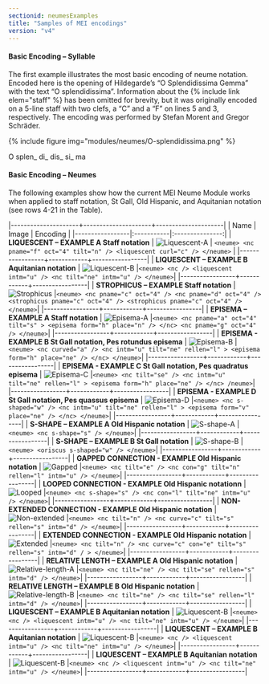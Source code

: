 ```yaml
---
sectionid: neumesExamples
title: "Samples of MEI encodings"
version: "v4"
---
```


#### Basic Encoding – Syllable 

The first example illustrates the most basic encoding of neume notation. Encoded here is the opening of Hildegarde’s “O Splendidissima Gemma” with the text “O splendidissima”. Information about the {% include link elem="staff" %} has been omitted for brevity, but it was originally encoded on a 5-line staff with two clefs, a “C” and a “F” on lines 5 and 3, respectively. The encoding was performed by Stefan Morent and Gregor Schräder.

{% include figure img="modules/neumes/O-splendidissima.png" %}

<layer>
   <syllable>
      <syl n="initial">
         <rend color="red"> O </rend>
      </syl>
      <neume>
         <nc oct="3" pname="c"/>
         <nc intm="d" oct="2" pname="b"/>
         <nc intm="u" oct="3" pname="c"/>
      </neume>
   </syllable>
   <syllable>
      <syl>splen_ </syl>
      <neume>
         <nc oct="3" pname="g"/>
         <nc oct="3" pname="e"/>
      </neume>
      <neume>
         <nc oct="3" pname="d"/>
         <nc oct="3" pname="f"/>
      </neume>
   </syllable>
   <syllable>
      <syl>di_ </syl>
      <neume>
         <nc tilt="n" oct="3" pname="f"/>
         <nc tilt="se" con="g" oct="3" pname="d"/>
         <nc tilt="se" con="g" oct="3" pname="c"/>
      </neume>
   </syllable>
   <syllable>
      <syl>dis_ </syl>
      <neume>
         <nc tilt="n" oct="3" pname="e"/>
      </neume>
   </syllable>
   <syllable>
      <syl>si_ </syl>
      <neume>
         <nc oct="2" pname="a"/>
         <nc con="g" oct="2" pname="b"/>
         <nc con="g" tilt="n" oct="3" pname="d"/>
      </neume>
   </syllable>
   <syllable>
      <syl>ma </syl>
      <neume>
         <nc oct="2" pname="b"/>
         <nc oct="2" pname="a"/>
      </neume>
   </syllable>
</layer>


#### Basic Encoding – Neumes

The following examples show how the current MEI Neume Module works when applied to staff notation, St Gall, Old Hispanic, and Aquitanian notation (see rows 4-21 in the Table).



|---------------------+---------------------+---------------------|
| Name            | Image      |        Encoding |
|-----------------|:-----------|:---------------:|
| **LIQUESCENT – EXAMPLE A Staff notation**  |  ![Liquescent-A](/guidelines/images/v4/modules/neumes/LIQUESCENT–ExampleA.png "Example A") | `<neume> <nc pname="f" oct="4" tilt="n" /> <liquescent curl="c" /> </neume>` |
|-----------------+------------+-----------------|
| **LIQUESCENT – EXAMPLE B Aquitanian notation**     |  ![Liquescent-B](/guidelines/images/v4/modules/neumes/LIQUESCENT-ExampleB.png "Example B") |`<neume> <nc /> <liquescent intm="u" /> <nc tilt="ne" intm="u" /> </neume>`|
|-----------------+------------+-----------------|
| **STROPHICUS – EXAMPLE Staff notation**     |  ![Strophicus](/guidelines/images/v4/modules/neumes/strophicus.png "Strophicus") |`<neume> <nc pname="c" oct="4" /> <nc pname="d" oct="4" /> <strophicus pname="c" oct="4" /> <strophicus pname="c" oct="4" /> </neume>`|
|-----------------+------------+-----------------|
| **EPISEMA – EXAMPLE A Staff notation**     |  ![Episema-A](/guidelines/images/v4/modules/neumes/episema.png "Example A") |`<neume> <nc pname="a" oct="4" tilt="s" > <episema form="h" place="n" /> </nc> <nc pname="g" oct="4" /> </neume>`|
|-----------------+------------+-----------------|
| **EPISEMA - EXAMPLE B St Gall notation, Pes rotundus episema**     |  ![Episema-B](/guidelines/images/v4/modules/neumes/episemaB.png "Example B") |`<neume> <nc curved="a" /> <nc intm="u" tilt="ne" rellen="l" > <episema form="h" place="ne" /> </nc> </neume>`|
|-----------------+------------+-----------------|
| **EPISEMA - EXAMPLE C St Gall notation, Pes quadratus episema**     |  ![Episema-C](/guidelines/images/v4/modules/neumes/episemaC.png "Example C") |`<neume> <nc tilt="se" /> <nc intm="u" tilt="ne" rellen="l" > <episema form="h" place="ne" /> </nc> /neume>`|
|-----------------+------------+-----------------|
| **EPISEMA - EXAMPLE D St Gall notation, Pes quassus episema**     |  ![Episema-D](/guidelines/images/v4/modules/neumes/LIQUESCENT-ExampleD.png "Example D") |`<neume> <nc s-shaped="w" /> <nc intm="u" tilt="ne" rellen="l" > <episema form="v" place="ne" /> </nc> </neume>`|
|-----------------+------------+-----------------|
| **S-SHAPE – EXAMPLE A Old Hispanic notation**     |  ![S-shape-A](/guidelines/images/v4/modules/neumes/s-shape.png "Example A") |`<neume> <nc s-shape="s" /> </neume>`|
|-----------------+------------+-----------------|
| **S-SHAPE – EXAMPLE B St Gall notation**     |  ![S-shape-B](/guidelines/images/v4/modules/neumes/s-shapeB.png "Example B") |`<neume> <oriscus s-shaped="w" /> </neume>`|
|-----------------+------------+-----------------|
| **GAPPED CONNECTION - EXAMPLE Old Hispanic notation**     |  ![Gapped](/guidelines/images/v4/modules/neumes/gapped.png "Gapped") |`<neume> <nc tilt="e" /> <nc con="g" tilt="n" rellen="l" intm="u" /> </neume>`|
|-----------------+------------+-----------------|
| **LOOPED CONNECTION - EXAMPLE Old Hispanic notationn**     |  ![Looped](/guidelines/images/v4/modules/neumes/looped.png "Looped") |`<neume> <nc s-shape="s" /> <nc con="l" tilt="ne" intm="u" /> </neume>`|
|-----------------+------------+-----------------|
| **NON-EXTENDED CONNECTION - EXAMPLE Old Hispanic notation**     |  ![Non-extended](/guidelines/images/v4/modules/neumes/non-extended.png "Non-extended connection") |`<neume> <nc tilt="n" /> <nc curve="c" tilt="s" rellen="s" intm="d" /> </neume>`|
|-----------------+------------+-----------------|
| **EXTENDED CONNECTION - EXAMPLE Old Hispanic notation**     |  ![Extended](/guidelines/images/v4/modules/neumes/extended.png "Extended") |`<neume> <nc tilt="n" /> <nc curve="c" con="e" tilt="s" rellen="s" intm="d" / > </neume>`|
|-----------------+------------+-----------------|
| **RELATIVE LENGTH – EXAMPLE A Old Hispanic notation**     |  ![Relative-length-A](/guidelines/images/v4/modules/neumes/rellenA.png "Example A") |`<neume> <nc tilt="ne" /> <nc tilt="se" rellen="s" intm="d" /> </neume>`|
|-----------------+------------+-----------------|
| **RELATIVE LENGTH – EXAMPLE B Old Hispanic notation**     |  ![Relative-length-B](/guidelines/images/v4/modules/neumes/rellenL.png "Example B") |`<neume> <nc tilt="ne" /> <nc tilt="se" rellen="l" intm="d" /> </neume>`|
|-----------------+------------+-----------------|
| **LIQUESCENT – EXAMPLE B Aquitanian notation**     |  ![Liquescent-B](/guidelines/images/v4/modules/neumes/LIQUESCENT-ExampleB.png "Example B") |`<neume> <nc /> <liquescent intm="u" /> <nc tilt="ne" intm="u" /> </neume>`|
|-----------------+------------+-----------------|
| **LIQUESCENT – EXAMPLE B Aquitanian notation**     |  ![Liquescent-B](/guidelines/images/v4/modules/neumes/LIQUESCENT-ExampleB.png "Example B") |`<neume> <nc /> <liquescent intm="u" /> <nc tilt="ne" intm="u" /> </neume>`|
|-----------------+------------+-----------------|
| **LIQUESCENT – EXAMPLE B Aquitanian notation**     |  ![Liquescent-B](/guidelines/images/v4/modules/neumes/LIQUESCENT-ExampleB.png "Example B") |`<neume> <nc /> <liquescent intm="u" /> <nc tilt="ne" intm="u" /> </neume>`|
|-----------------+------------+-----------------|


